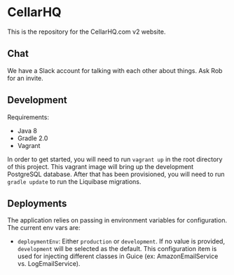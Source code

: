 CellarHQ
========

This is the repository for the CellarHQ.com v2 website.

Chat
----

We have a Slack account for talking with each other about things. Ask Rob for an invite.

Development
-----------

Requirements:

* Java 8
* Gradle 2.0
* Vagrant

In order to get started, you will need to run `vagrant up` in the root directory of this project. This vagrant image
will bring up the development PostgreSQL database. After that has been provisioned, you will need to run 
`gradle update` to run the Liquibase migrations.

Deployments
-----------

The application relies on passing in environment variables for configuration. The current env vars are:

* `deploymentEnv`: Either `production` or `development`. If no value is provided, `development` will be selected as 
  the default. This configuration item is used for injecting different classes in Guice (ex: AmazonEmailService vs. 
  LogEmailService).

